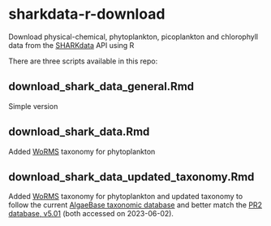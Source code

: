 # sharkdata-r-download
Download physical-chemical, phytoplankton, picoplankton and chlorophyll data from the [SHARKdata](https://sharkdata.smhi.se/) API using R

There are three scripts available in this repo:

## download_shark_data_general.Rmd 
Simple version

## download_shark_data.Rmd
Added [WoRMS](https://www.marinespecies.org/) taxonomy for phytoplankton

## download_shark_data_updated_taxonomy.Rmd
Added [WoRMS](https://www.marinespecies.org/) taxonomy for phytoplankton and updated taxonomy to follow the current [AlgaeBase taxonomic database](https://www.algaebase.org/) and better match the [PR2 database, v5.01](https://pr2-database.org/) (both accessed on 2023-06-02).
